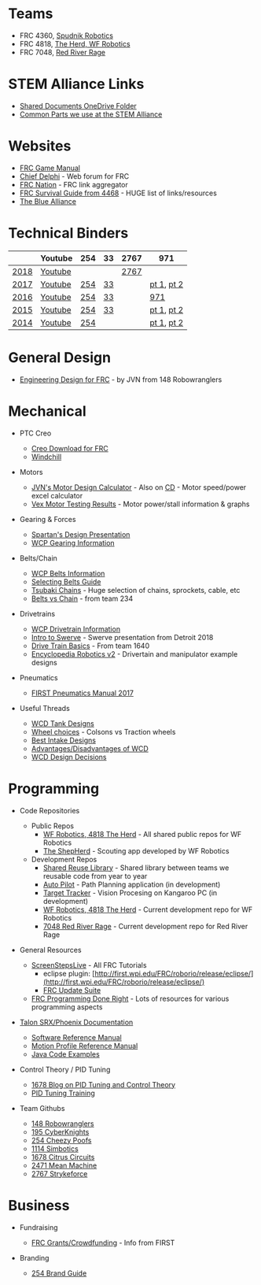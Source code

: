 # Teams
- FRC 4360, [Spudnik Robotics](http://www.moorheadrobotics.org/)
- FRC 4818, [The Herd, WF Robotics](http://www.wfrobotics.org/)
- FRC 7048, [Red River Rage](http://www.redriverrage.com)

# STEM Alliance Links
- [Shared Documents OneDrive Folder](https://1drv.ms/f/s!AprigkKMKYgtgalNQPmc59XpZ3NQuQ)
- [Common Parts we use at the STEM Alliance](https://onedrive.live.com/edit.aspx?cid=2d88298c4282e29a&page=view&resid=2D88298C4282E29A!21710&parId=2D88298C4282E29A!21709&app=Excel)

# Websites
- [FRC Game Manual](https://www.firstinspires.org/resource-library/frc/competition-manual-qa-system)
- [Chief Delphi](http://www.chiefdelphi.com/) - Web forum for FRC
- [FRC Nation](http://www.frcnation.com/) - FRC link aggregator
- [FRC Survival Guide from 4468](http://fernbanklinks.com/wp-content/uploads/2017/07/FRCSurvivalGuide.pdf) - HUGE list of links/resources
- [The Blue Alliance](https://thebluealliance.com/)

# Technical Binders

|      | Youtube | 254  | 33   | 2767 | 971  |
|------|---------|------|------|------|------|
| [2018](https://firstfrc.blob.core.windows.net/frc2018/Manual/2018FRCGameSeasonManual.pdf) | [Youtube](https://www.youtube.com/results?search_query=frc+2018+einstein)  |  |  | [2767](https://www.chiefdelphi.com/media/papers/download/5481) |  |
| [2017](https://firstfrc.blob.core.windows.net/frc2017/Manual/2017FRCGameSeasonManual.pdf) | [Youtube](https://www.youtube.com/results?search_query=frc+2017+einstein) |  [254](https://media.team254.com/2017/09/964207d8-technicalBinder2017.pdf) | [33](http://www.killerbees33.com/wp-content/uploads/2018/01/2017%20Design%20Binder.pdf) |  | [pt 1](http://frc971.org/files/2017-TechnicalDocumentation-971.pdf), [pt 2](http://frc971.org/files/2017-ControlsDocumentation-971.pdf) |
| [2016](https://firstfrc.blob.core.windows.net/frc2016manuals/GameManual/FRC-2016-game-manual.pdf) | [Youtube](https://www.youtube.com/results?search_query=frc+2016+einstein) | [254](https://media.team254.com/2016/05/97d107e6-technicalBinder2016.pdf) | [33](http://www.killerbees33.com/wp-content/uploads/2018/01/Design%20Binder%202016.pdf) |  | [971](http://frc971.org/files/2016-TechnicalDocumentation-971.pdf) |
| [2015](https://www.firstinspires.org/sites/default/files/uploads/resource_library/frc/game-and-season-info/archive/2015/GameManual20150407.pdf) | [Youtube](https://www.youtube.com/results?search_query=frc+2015+einstein) | [254](https://media.team254.com/resources/Team_254_Tech_Binder_2015.pdf) | [33](http://www.killerbees33.com/wp-content/uploads/2015/11/Design-Binder-2015.pdf) |  | [pt 1](http://frc971.org/files/2015-TechnicalDocumentation-971.pdf), [pt 2](http://frc971.org/files/2015-ControlsDocumentation-971.pdf) |
| [2014](https://www.firstinspires.org/sites/default/files/uploads/resource_library/frc/game-and-season-info/archive/2014/2014-game-manual.pdf) | [Youtube](https://www.youtube.com/results?search_query=frc+2014+einstein) | [254](https://www.team254.com/first/2014/) |  |  | [pt 1](http://frc971.org/files/2014-TechnicalDocumentation.pdf), [pt 2](http://frc971.org/files/2014-ControlsDocumentation.pdf) |

# General Design
- [Engineering Design for FRC](http://people.clarkson.edu/~jcarroll/FIRST/Engineering_Design_Process_in_Competition_Robotics_-_PAPER.20091204.pdf) - by JVN from 148 Robowranglers

# Mechanical

- PTC Creo
   - [Creo Download for FRC](https://www.ptc.com/en/academic-program/k-12-program/students/first)
   - [Windchill](https://academic.ptc.com/Windchill/app/#ptc1/project/listFiles?ContainerOid=OR%3Awt.projmgmt.admin.Project2%3A42667007&folderNavigatorParameter=true&oid=OR%3Awt.folder.Cabinet%3A42667042&u8=1)

- Motors
   - [JVN's Motor Design Calculator](https://onedrive.live.com/edit.aspx?cid=2d88298c4282e29a&page=view&resid=2D88298C4282E29A!21712&parId=2D88298C4282E29A!21709&app=Excel) - Also on [CD](https://www.chiefdelphi.com/media/papers/3188?langid=2) - Motor speed/power excel calculator
   - [Vex Motor Testing Results](http://motors.vex.com/) - Motor power/stall information & graphs

- Gearing & Forces
   - [Spartan's Design Presentation](https://youtu.be/VNfFn-gcfFI?t=479)
   - [WCP Gearing Information](http://www.wcproducts.net/how-to-gears/)
   
- Belts/Chain
   - [WCP Belts Information](http://www.wcproducts.net/how-to-belts/)
   - [Selecting Belts Guide](http://www.sdp-si.com/D265/PDF/D265T146.pdf)
   - [Tsubaki Chains](https://www.ustsubaki.com/sitemap.html) - Huge selection of chains, sprockets, cable, etc
   - [Belts vs Chain](https://www.chiefdelphi.com/media/papers/download/2490) - from team 234

 - Drivetrains
   - [WCP Drivetrain Information](http://www.wcproducts.net/how-to-drivetrain/)
   - [Intro to Swerve](https://docs.google.com/presentation/d/1wWh1g9xM9V4DxjItj85Wz9oY2O4tN1AmQPimYl7-920/mobilepresent?slide=id.g38a8194d37_0_163) - Swerve presentation from Detroit 2018
   - [Drive Train Basics](https://team1640.com/wiki/images/b/b0/Drive_Lesson_3.pdf) - From team 1640
   - [Encyclopedia Robotics v2](https://www.chiefdelphi.com/media/papers/download/5486) - Drivertain and manipulator example designs

- Pneumatics
   - [FIRST Pneumatics Manual 2017](https://firstfrc.blob.core.windows.net/frc2017/pneumatics-manual.pdf)
   
- Useful Threads
   - [WCD Tank Designs](https://www.chiefdelphi.com/forums/showthread.php?threadid=165383)
   - [Wheel choices](https://www.chiefdelphi.com/forums/showthread.php?threadid=165372) - Colsons vs Traction wheels
   - [Best Intake Designs](https://www.chiefdelphi.com/forums/showthread.php?threadid=165075)
   - [Advantages/Disadvantages of WCD](https://www.chiefdelphi.com/forums/showthread.php?t=152211)
   - [WCD Design Decisions](https://www.chiefdelphi.com/forums/showthread.php?t=160115)

# Programming

- Code Repositories
   - Public Repos
      - [WF Robotics, 4818 The Herd](https://github.com/WFRobotics) - All shared public repos for WF Robotics
      - [The ShepHerd](https://bitbucket.org/westfargorobotics/theherdscouting) - Scouting app developed by WF Robotics
   - Development Repos
      - [Shared Reuse Library](https://bitbucket.org/westfargorobotics/robotreuse) - Shared library between teams we reusable code from year to year
      - [Auto Pilot](https://bitbucket.org/westfargorobotics/autopilot) - Path Planning application (in development)
      - [Target Tracker](https://bitbucket.org/westfargorobotics/targettracker) - Vision Procesing on Kangaroo PC (in development)
      - [WF Robotics, 4818 The Herd](https://bitbucket.org/westfargorobotics/robot) - Current development repo for WF Robotics
      - [7048 Red River Rage](https://bitbucket.org/redriverrage/robot) - Current development repo for Red River Rage
      
- General Resources
   - [ScreenStepsLive](https://wpilib.screenstepslive.com/s/4485) - All FRC Tutorials
      - eclipse plugin: [http://first.wpi.edu/FRC/roborio/release/eclipse/](http://first.wpi.edu/FRC/roborio/release/eclipse/)
      - [FRC Update Suite](https://wpilib.screenstepslive.com/s/currentCS/m/java/l/599671-installing-the-frc-update-suite-all-languages)
   - [FRC Programming Done Right](http://frc-pdr.readthedocs.io/en/latest/) - Lots of resources for various programming aspects
   
- [Talon SRX/Phoenix Documentation](https://github.com/CrossTheRoadElec/Phoenix-Documentation)
   - [Software Reference Manual](https://github.com/CrossTheRoadElec/Phoenix-Documentation/raw/master/Talon%20SRX%20Victor%20SPX%20-%20Software%20Reference%20Manual.pdf)
   - [Motion Profile Reference Manual](https://github.com/CrossTheRoadElec/Phoenix-Documentation/raw/master/Talon%20SRX%20Motion%20Profile%20Reference%20Manual.pdf)
   - [Java Code Examples](https://github.com/CrossTheRoadElec/Phoenix-Examples-Languages)

- Control Theory / PID Tuning
   - [1678 Blog on PID Tuning and Control Theory](http://blog.wesleyac.com/posts/intro-to-control-part-zero-whats-this)
   - [PID Tuning Training](pid.html)

- Team Githubs
   - [148 Robowranglers](https://github.com/Team148)
   - [195 CyberKnights](https://github.com/frcteam195)
   - [254 Cheezy Poofs](https://github.com/Team254)
   - [1114 Simbotics](https://bitbucket.org/kaleb_dodd/profile/repositories)
   - [1678 Citrus Circuits](https://github.com/frc1678)
   - [2471 Mean Machine](https://github.com/TeamMeanMachine)
   - [2767 Strykeforce](https://github.com/strykeforce)

# Business

- Fundraising
   - [FRC Grants/Crowdfunding](https://www.firstinspires.org/sites/default/files/uploads/resource_library/ftc/grants-and-crowdfunding.pdf) - Info from FIRST

- Branding
   - [254 Brand Guide](https://www.team254.com/resources/identity/)
